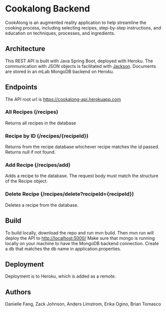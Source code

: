 # Cookalong Backend

CookAlong is an augmented reality application to help streamline the cooking process, including selecting recipes, step-by-step instructions, and education on techniques, processes, and ingredients.

## Architecture
This REST API is built with Java Spring Boot, deployed with Heroku. The communication with JSON objects is facilitated with [Jackson](https://www.baeldung.com/jackson). Documents are stored in an mLab MongoDB backend on Heroku. 

## Endpoints
The API root url is <https://cookalong-api.herokuapp.com>

### All Recipes (/recipes)
Returns all recipes in the database

### Recipe by ID (/recipes/{recipeId})
Returns from the recipe database whichever recipe matches the id passed. Returns null if not found. 

### Add Recipe (/recipes/add)
Adds a recipe to the database. The request body must match the structure of the Recipe object.

### Delete Recipe (/recipes/delete?recipeId={recipeId})
Deletes a recipe from the database.

## Build
To build locally, download the repo and run mvn build. Then mvn run will deploy the API to <http://localhost:5000/>
Make sure that mongo is running locally on your machine to have the MongoDB backend connection. Create a db that matches the db name in application.properties.

## Deployment
Deployment is to Heroku, which is added as a remote.

## Authors
Danielle Fang, Zack Johnson, Anders Limstrom, Erika Ogino, Brian Tomasco
